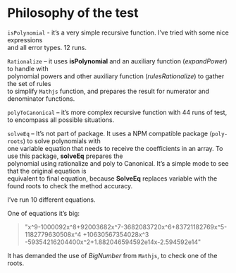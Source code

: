 **Philosophy of the test**
=========================

`isPolynomial` - it’s a very simple recursive function. I’ve tried with some nice expressions    
and all error types. 12 runs.
      
`Rationalize` – it uses **isPolynomial** and an auxiliary function (_expandPower_) to handle with    
polynomial powers and other auxiliary function (_rulesRationalize_) to gather the set of rules   
to simplify `Mathjs` function, and prepares the result for numerator and denominator functions.    

`polyToCanonical` – it’s more complex recursive function with 44 runs of test, to encompass all possible situations.

`solveEq` – It’s not part of package. It uses a NPM compatible package (`poly-roots`) to solve polynomials with   
one variable equation that needs to receive the coefficients in an array. To use this package,
**solveEq** prepares the   
polynomial using rationalize and poly to Canonical. It’s a simple mode to see that the original equation is    
equivalent to final equation, because **SolveEq** replaces variable with the found roots to check the method accuracy.  

I’ve run 10 different equations.    

One of equations it’s big:

>  "x^9-1000092x^8+92003682x^7-3682083720x^6+83721182769x^5-1182779630508x^4 +10630567354028x^3
>  -59354216204400x^2+1.882046594592e14x-2.594592e14"

It has demanded the use of _BigNumber_ from `Mathjs`, to check one of the roots.    
